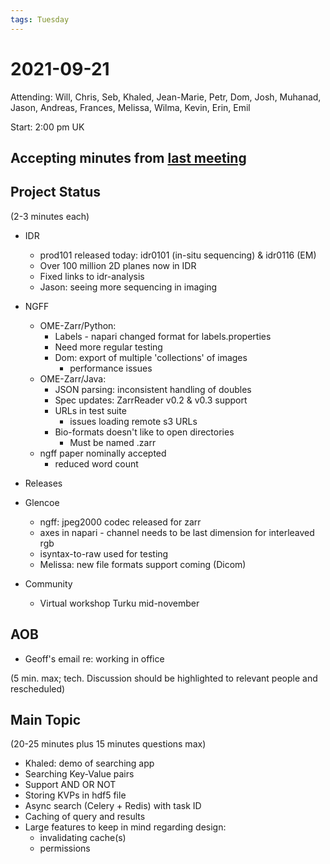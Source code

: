 ```yaml
---
tags: Tuesday
---
```


# 2021-09-21

Attending: Will, Chris, Seb, Khaled, Jean-Marie, Petr, Dom, Josh, Muhanad, Jason, Andreas, Frances, Melissa, Wilma, Kevin, Erin, Emil

Start: 2:00 pm UK

## Accepting minutes from [last meeting](https://github.com/ome/meeting-minutes)

## Project Status

(2-3 minutes each)

- IDR
  - prod101 released today: idr0101 (in-situ sequencing) & idr0116 (EM)
  - Over 100 million 2D planes now in IDR
  - Fixed links to idr-analysis
  - Jason: seeing more sequencing in imaging

- NGFF
  * OME-Zarr/Python:
    - Labels - napari changed format for labels.properties
    - Need more regular testing
    - Dom: export of multiple 'collections' of images
      - performance issues
  * OME-Zarr/Java:
    - JSON parsing: inconsistent handling of doubles
    - Spec updates: ZarrReader v0.2 & v0.3 support
    - URLs in test suite
      - issues loading remote s3 URLs
    - Bio-formats doesn't like to open directories
      - Must be named .zarr
  - ngff paper nominally accepted
    - reduced word count

- Releases

- Glencoe
  - ngff: jpeg2000 codec released for zarr
  - axes in napari - channel needs to be last dimension for interleaved rgb
  - isyntax-to-raw used for testing
  - Melissa: new file formats support coming (Dicom)

- Community
  - Virtual workshop Turku mid-november 

## AOB
- Geoff's email re: working in office

(5 min. max; tech. Discussion should be highlighted to relevant people and rescheduled)

## Main Topic

(20-25 minutes plus 15 minutes questions max)
 * Khaled: demo of searching app
 * Searching Key-Value pairs
 * Support AND OR NOT
 * Storing KVPs in hdf5 file
 * Async search (Celery + Redis) with task ID
 * Caching of query and results
 * Large features to keep in mind regarding design:
   - invalidating cache(s)
   - permissions
